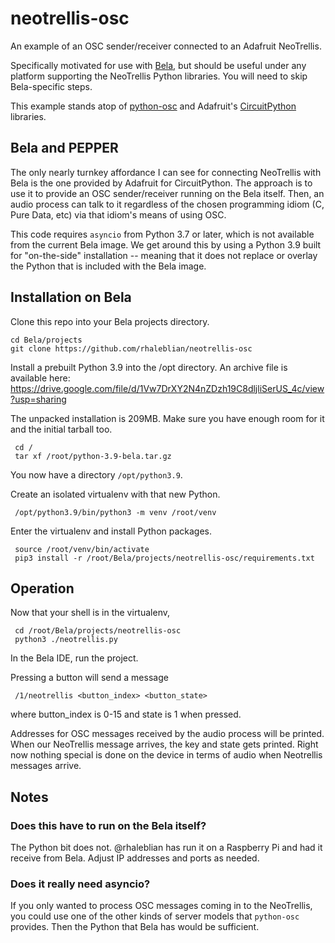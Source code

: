 # neotrellis-osc

An example of an OSC sender/receiver connected to an Adafruit NeoTrellis.

Specifically motivated for use with [Bela](http://bela.io), but should be useful
under any platform supporting the NeoTrellis Python libraries.  You will
need to skip Bela-specific steps.

This example stands atop of [python-osc](https://python-osc.readthedocs.io/en/latest/#) and Adafruit's [CircuitPython](https://circuitpython.org) libraries.


## Bela and PEPPER

The only nearly turnkey affordance I can see for connecting NeoTrellis with
Bela is the one provided by Adafruit for CircuitPython.  The approach is to use it
to provide an OSC sender/receiver running on the Bela itself.  Then, an audio process
can talk to it regardless of the chosen programming idiom (C, Pure Data, etc)
via that idiom's means of using OSC.

This code requires `asyncio` from Python 3.7 or later, which is not
available from the current Bela image.  We get around this by using
a Python 3.9 built for "on-the-side" installation -- meaning that it does not
replace or overlay the Python that is included with the Bela image.


## Installation on Bela

Clone this repo into your Bela projects directory.

    cd Bela/projects
    git clone https://github.com/rhaleblian/neotrellis-osc

Install a prebuilt Python 3.9 into the /opt directory.  An archive file is
available here:  https://drive.google.com/file/d/1Vw7DrXY2N4nZDzh19C8dljliSerUS_4c/view?usp=sharing

The unpacked installation is 209MB.  Make sure you have enough room for it
and the initial tarball too.

     cd /
     tar xf /root/python-3.9-bela.tar.gz

You now have a directory `/opt/python3.9`.

Create an isolated virtualenv with that new Python.

     /opt/python3.9/bin/python3 -m venv /root/venv

Enter the virtualenv and install Python packages.

     source /root/venv/bin/activate
     pip3 install -r /root/Bela/projects/neotrellis-osc/requirements.txt


## Operation

Now that your shell is in the virtualenv,

     cd /root/Bela/projects/neotrellis-osc
     python3 ./neotrellis.py

In the Bela IDE, run the project.

Pressing a button will send a message

     /1/neotrellis <button_index> <button_state>

where button_index is 0-15 and state is 1 when pressed.

Addresses for OSC messages received by the audio process will be printed.
When our NeoTrellis message arrives, the key and state gets printed.
Right now nothing special is done on the device in terms of audio
 when Neotrellis messages arrive.


## Notes

### Does this have to run on the Bela itself?

The Python bit does not.
@rhaleblian has run it on a Raspberry Pi and had it receive from Bela.
Adjust IP addresses and ports as needed.


### Does it really need asyncio?

If you only wanted to process OSC messages coming in to the NeoTrellis,
you could use one of the other kinds of server models that `python-osc`
provides.  Then the Python that Bela has would be sufficient.

